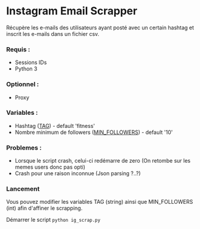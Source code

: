 # Instagram Email Scrapper
Récupère les e-mails des utilisateurs ayant posté avec un certain hashtag et inscrit les e-mails dans un fichier csv.

### Requis :
- Sessions IDs 
- Python 3

### Optionnel :

- Proxy

### Variables :
- Hashtag ([TAG](https://github.com/SammuelJ/IG_Email_scrapper/blob/master/ig_scrap.py#L15)) - default 'fitness'
- Nombre minimum de followers ([MIN_FOLLOWERS](https://github.com/SammuelJ/IG_Email_scrapper/blob/master/ig_scrap.py#L16)) - default '10'

### Problemes :
- Lorsque le script crash, celui-ci redémarre de zero (On retombe sur les memes users donc pas opti)
- Crash pour une raison inconnue (Json parsing ?..?)

### Lancement

Vous pouvez modifier les variables TAG (string) ainsi que MIN_FOLLOWERS (int) afin d'affiner le scrapping.

Démarrer le script
``` python ig_scrap.py ```
